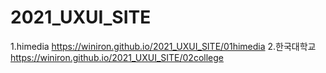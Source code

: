 # 2021_UXUI_SITE
1.himedia https://winiron.github.io/2021_UXUI_SITE/01himedia
2.한국대학교 https://winiron.github.io/2021_UXUI_SITE/02college